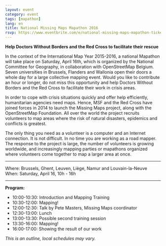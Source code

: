 ```yaml
---
layout: event
category: event
tags: [mapathon]
lang: en
title: National Missing Maps Mapathon 2016
rsvp: https://www.eventbrite.com/e/national-missing-maps-mapathon-tickets-23149918028
---
```


**Help Doctors Without Borders and the Red Cross to facilitate their rescue**

In the context of the International Map Year 2015-2016, a national Mapathon will take place on Saturday, April 16th, which is organized by the National Committee for Geography, in collaboration with OpenStreetMap Belgium. Seven universities in Brussels, Flanders and Wallonia open their doors a whole day for a large collective mapping event. Would you like to contribute an hour or longer, do not miss this opportunity and help Doctors Without Borders and the Red Cross to facilitate their work in crisis areas.

In order to cope with crisis situations quickly and offer help efficiently, humanitarian agencies need maps. Hence, MSF and the Red Cross have joined forces in 2014 to launch the Missing Maps project, along with the OpenStreetMap Foundation. All over the world the project recruits volunteers to map areas where the risk of natural disasters, epidemics and conflicts is greatest.

The only thing you need as a volunteer is a computer and an Internet connection. It is not difficult. In no time you are working as a road mapper. The response to the project is large, the number of volunteers is growing worldwide, and increasingly mapping parties or mapathons organized where volunteers come together to map a larger area at once.

---

Where: Brussels, Ghent, Leuven, Liège, Namur and Louvain-la-Neuve
When: Saturday, April 16, 10h - 16h

---

**Program:**

- 10:00-10:30: Introduction and Mapping Training
- 10:30-12:00: Mapping!
- 12:00-12:30: Talk by Pete Masters, Missing Maps coordinator
- 12:30-13:00: Lunch
- 13:00-13:30: Possible second training session
- 13:30-16:00: Mapping!
- 16:00-17:00: Showing the result of our work

*This is an outline, local schedules may vary.*
